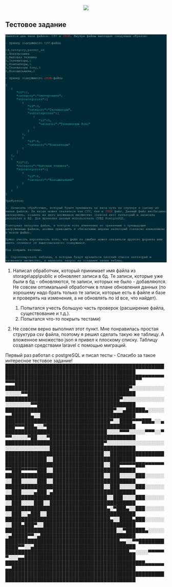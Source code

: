 <p align="center"><a href="https://laravel.com" target="_blank"><img src="https://raw.githubusercontent.com/laravel/art/master/logo-lockup/5%20SVG/2%20CMYK/1%20Full%20Color/laravel-logolockup-cmyk-red.svg" width="400"></a></p>


## Тестовое задание

![img.png](img.png)

1) Написал обработчик, который принимает имя файла из storage\app\public и обновляет
записи в бд. Те записи, которые уже были в бд - обновляются, те записи, которых не было - 
   добавляются. Не совсем оптимальынй обработчик в плане обновления данных (по хорошему
   надо брать только те записи, которые есть в файле и базе и проверять на изменения, а не 
   обновлять по id все, что найдет).
   1. Попытался учесть большую часть проверок (расширение файла, существование и т.д.).
   2. Попытался что-то покрыть тестами) 
   

2) Не совсем верно выполнил этот пункт. Мне понравилась простая структура csv файла,
поэтому я решил сделать такую же таблицу. А вложенное множество json я привел к плоскому 
   списку. Таблицу создавал средствами laravel с помощью миграций. 

Первый раз работал с postgreSQL и писал тесты - Спасибо за такое интересное тестовое задание!
███████████████████████████████████████████████████████████████████████████████████████████
███████████████████████████████████████████▀▀▀▀▀▀▀▀▀▀██████████████████████████████████████
███████████████████████████████████████▀░░░░░░░░░░░░░░░▀▀██████████████████████████████████
████████████████████████████████████▀░░░░░░░░░░░░░░░░░░░░░▀▀███████████████████████████████
██████████████████████████████████▀░░▄██████▄░░░░░▄▄██████▄░░██████████████████████████████
█████████████████████████████████▀░░████▀▀▀███▄░░▄███▀▀▀███▄░░▀████████████████████████████
████████████████████████████████░░░░▀▀▀░░░░░▀▀▀░░▀▀▀░░░░░▀██░░░▀███████████████████████████
███████████████████████████████▀░░░░░░░░░░░░░░░░░░░░░░░░░░░░░░░░███████████████████████████
███████████████████████████████░░██████████████████████████████░░██████████████████████████
███████████████████████████████░░███▀▀▀▀▀███▀▀▀▀▀▀▀▀███▀▀▀▀▀███░░██████████████████████████
███████████████████████████████░░███░░░░░███░░░░░░░░███░░░░░███░░██████████████████████████
███████████████████████████████░░███░░░░░███░░░░░░░░███░░░░▄███░▄██████████████████████████
████████████████████████████████░░███░░░░███░░░░░░░░███░░░░███░░███████████████████████████
████████████████████████████████▄░▀███▄░░███░░░░░░░░███░░▄███░░████████████████████████████
█████████████████████████████████▄░░████▄███░░░░░░░░███▄███▀░░█████████████████████████████
███████████████████████████████████░░▀██████▄░░░░░░▄█████▀▀░▄██████████████████████████████
████████████████████████████████████▄▄░░▀▀████████████▀▀░░▄████████████████████████████████
███████████████████████████████████████▄▄░░░░▀▀▀▀▀▀░░░▄▄███████████████████████████████████
████████████████████████████████████████████▄▄▄▄▄▄▄▄███████████████████████████████████████
███████████████████████████████████████████████████████████████████████████████████████████
   
